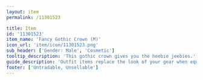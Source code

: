 ```yaml
---
layout: item
permalink: /11301523

title: Item
id: '11301523'
item_name: 'Fancy Gothic Crown (M)'
icon_url: 'item/icon/11301523.png'
sub_header: ['Gender: Male', 'Cosmetic']
tooltip_description: 'This gothic crown gives you the heebie jeebies.'
guide_description: 'Outfit items replace the look of your gear when equipped.'
footer: ['Untradable, Unsellable']
---
```

